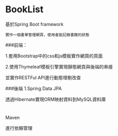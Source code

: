# BookList

基於Spring Boot framework 

    實作一個書單管理網頁，使用者能記錄書籍的狀態

###前端：

1.套用Bootstrap中的css和js模板實作網頁的頁面

2.使用Thymeleaf模板引擎實現靜態網頁與後端的串接

並實作RESTFul API進行動態增刪改查

###後端 
1.Spring Data JPA 

透過Hibernate實現ORM映射資料到MySQL資料庫 

#
Maven 

進行依賴管理
